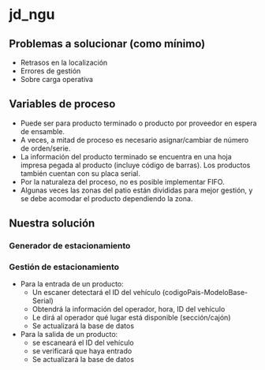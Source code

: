 # jd_ngu

## Problemas a solucionar (como mínimo)
- Retrasos en la localización
- Errores de gestión
- Sobre carga operativa
## Variables de proceso
- Puede ser para producto terminado o producto por proveedor en espera de ensamble.
- A veces, a mitad de proceso es necesario asignar/cambiar de número de orden/serie.
- La información del producto terminado se encuentra en una hoja impresa pegada al producto (incluye código de barras). Los productos también cuentan con su placa serial.
- Por la naturaleza del proceso, no es posible implementar FIFO.
- Algunas veces las zonas del patio están divididas para mejor gestión, y se debe acomodar el producto dependiendo la zona.

## Nuestra solución
### Generador de estacionamiento

### Gestión de estacionamiento
- Para la entrada de un producto:
    - Un escaner detectará el ID del vehículo (codigoPais-ModeloBase-Serial)
    - Obtendrá la información del operador, hora, ID del vehículo
    - Le dirá al operador qué lugar está disponible (sección/cajón)
    - Se actualizará la base de datos 
- Para la salida de un producto:
    - se escaneará el ID del vehículo
    - se verificará que haya entrado
    - Se actualizará la base de datos

